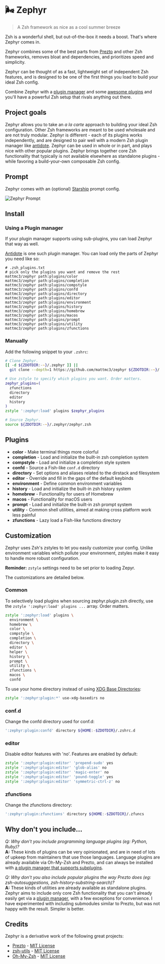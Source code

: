 # :wind_face: Zephyr

> A Zsh framework as nice as a cool summer breeze

Zsh is a wonderful shell, but out-of-the-box it needs a boost. That's where Zephyr comes
in.

Zephyr combines some of the best parts from [Prezto][prezto] and other Zsh frameworks,
removes bloat and dependencies, and prioritizes speed and simplicity.

Zephyr can be thought of as a fast, lightweight set of independent Zsh features, and is
designed to be one of the first things you load to build your ideal Zsh config.

Combine Zephyr with a [plugin manager][antidote] and some [awesome
plugins](https://github.com/unixorn/awesome-zsh-plugins) and you'll have a powerful Zsh
setup that rivals anything out there.

## Project goals

Zephyr allows you to take an _a la carte_ approach to building your ideal Zsh
configuration. Other Zsh frameworks are meant to be used wholesale and are not truly
modular. Zephyr is different - each of its plugins works independently, and are designed
to pair well with a modern Zsh plugin manager like [antidote]. Zephyr can be used in
whole or in part, and plays nice with other popular plugins. Zephyr brings together core
Zsh functionality that typically is not available elsewhere as standalone plugins -
while favoring a build-your-own composable Zsh config.

## Prompt

Zephyr comes with an (optional) [Starship][starship] prompt config.

![Zephyr Prompt][terminal-img]

## Install

### Using a Plugin manager

If your plugin manager supports using sub-plugins, you can load Zephyr that way as well.

[Antidote][antidote] is one such plugin manager. You can load only the parts of Zephyr you need like so:

```shell
# .zsh_plugins.txt
# pick only the plugins you want and remove the rest
mattmc3/zephyr path:plugins/color
mattmc3/zephyr path:plugins/completion
mattmc3/zephyr path:plugins/compstyle
mattmc3/zephyr path:plugins/confd
mattmc3/zephyr path:plugins/directory
mattmc3/zephyr path:plugins/editor
mattmc3/zephyr path:plugins/environment
mattmc3/zephyr path:plugins/history
mattmc3/zephyr path:plugins/homebrew
mattmc3/zephyr path:plugins/macos
mattmc3/zephyr path:plugins/prompt
mattmc3/zephyr path:plugins/utility
mattmc3/zephyr path:plugins/zfunctions
```

### Manually

Add the following snippet to your `.zshrc`:

```zsh
# Clone Zephyr.
[[ -d ${ZDOTDIR:-~}/.zephyr ]] ||
  git clone --depth=1 https://github.com/mattmc3/zephyr ${ZDOTDIR:-~}/.zephyr

# Use zstyle to specify which plugins you want. Order matters.
zephyr_plugins=(
  zfunctions
  directory
  editor
  history
)
zstyle ':zephyr:load' plugins $zephyr_plugins

# Source Zephyr.
source ${ZDOTDIR:-~}/.zephyr/zephyr.zsh
```

## Plugins

- **color** - Make terminal things more colorful
- **completion** - Load and initialize the built-in zsh completion system
- **compstyle** - Load and initialize a completion style system
- **confd** - Source a Fish-like `conf.d` directory
- **directory** - Set options and aliases related to the dirstack and filesystem
- **editor** - Override and fill in the gaps of the default keybinds
- **environment** - Define common environment variables
- **history** - Load and initialize the built-in zsh history system
- **homebrew** - Functionality for users of Homebrew
- **macos** - Functionality for macOS users
- **prompt** - Load and initialize the built-in zsh prompt system
- **utility** - Common shell utilities, aimed at making cross platform work less painful
- **zfunctions** - Lazy load a Fish-like functions directory

## Customization

Zephyr uses Zsh's zstyles to let you easily customize your config. Unlike environment variables which pollute your environment, zstyles make it easy to handle more robust configuration.

**Reminder:** `zstyle` settings need to be set prior to loading Zepyr.

The customizations are detailed below.

### Common

To selectively load plugins when sourcing zephyr.plugin.zsh directly, use the `zstyle ':zephyr:load' plugins ...` array. Order matters.

```zsh
zstyle ':zephyr:load' plugins \
  environment \
  homebrew \
  color \
  compstyle \
  completion \
  directory \
  editor \
  helper \
  history \
  prompt \
  utility \
  zfunctions \
  macos \
  confd
```

To use your home directory instead of using [XDG Base Directories][xdg-base-dirs]:

```zsh
zstyle ':zephyr:plugin:*' use-xdg-basedirs no
```

### conf.d

Change the confd directory used for conf.d:

```zsh
':zephyr:plugin:confd' directory ${HOME:-$ZDOTDIR}/.zshrc.d
```

### editor

Disable editor features with 'no'. Features are enabled by default:

```zsh
zstyle ':zephyr:plugin:editor' 'prepend-sudo' yes
zstyle ':zephyr:plugin:editor' 'glob-alias' no
zstyle ':zephyr:plugin:editor' 'magic-enter' no
zstyle ':zephyr:plugin:editor' 'pound-toggle' yes
zstyle ':zephyr:plugin:editor' 'symmetric-ctrl-z' no
```

### zfunctions

Change the zfunctions directory:

```zsh
':zephyr:plugin:zfunctions' directory ${HOME:-$ZDOTDIR}/.zfuncs
```

## Why don't you include...

_Q: Why don't you include programming language plugins (eg: Python, Ruby)?_ \
**A:** These kinds of plugins can be very opinionated, and are in need of lots of upkeep
from maintainers that use those languages. Language plugins are already available via
Oh-My-Zsh and Prezto, and can always be installed with [a plugin manager that supports
subplugins][antidote].

_Q: Why don't you also include popular plugins the way Prezto does (eg:
zsh-autosuggestions, zsh-history-substring-search)?_ \
**A:** These kinds of utilities are already
available as standalone plugins. Zephyr aims to include only core Zsh functionality that
you can't already easily get via a [plugin manager][antidote], with a few exceptions for
convenience. I have experimented with including submodules similar to Prezto, but was
not happy with the result. Simpler is better.

## Credits

Zephyr is a derivative work of the following great projects:

- [Prezto][prezto] - [MIT License][prezto-license]
- [zsh-utils][zsh-utils] - [MIT License][zsh-utils-license]
- [Oh-My-Zsh][ohmyzsh] - [MIT License][ohmyzsh-license]

[antidote]: https://antidote.sh
[ohmyzsh]: https://github.com/ohmyzsh/ohmyzsh
[ohmyzsh-license]: https://github.com/ohmyzsh/ohmyzsh/blob/master/LICENSE.txt
[prezto]: https://github.com/sorin-ionescu/prezto
[prezto-license]: https://github.com/sorin-ionescu/prezto/blob/master/LICENSE
[zsh-utils]: https://github.com/belak/zsh-utils
[zsh-utils-license]: https://github.com/belak/zsh-utils/blob/main/LICENSE
[terminal-img]: https://raw.githubusercontent.com/mattmc3/zephyr/resources/img/terminal.png
[starship]: https://starship.rs
[xdg-base-dirs]: https://specifications.freedesktop.org/basedir-spec/latest/
